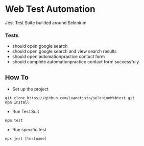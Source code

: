 # Web Test Automation
Jest Test Suite builded around Selenium
### Tests
- should open google search
- should open google search and view search results
- should open automationpractice contact form
- should complete automationpractice contact form successfuly
## How To
- Set up the project
```
git clone https://github.com/ivanatista/seleniumWebtest.git
npm install 
```
- Run Test Suit
```
npm test
```
- Run specific test
```
npx jest [testname]
```